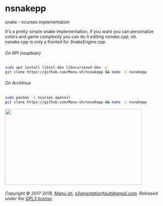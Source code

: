 # nsnakepp
snake - ncurses implementation

It's a pretty simple snake implementation, if you want you can personalize colors and game complexity you can do it editing *nsnake.cpp*, nb. *nsnake.cpp* is only a fronted for *SnakeEngine.cpp*.

###### On RPI (raspbian)
``` bash
sudo apt install libssl-dev libncursesw5-dev -y
git clone https://github.com/Manu-sh/nsnakepp && make -C nsnakepp
```
###### On Archlinux
``` bash
sudo pacman -S ncurses openssl
git clone https://github.com/Manu-sh/nsnakepp && make -C nsnakepp
```

<img src="https://raw.githubusercontent.com/Manu-sh/nsnakepp/master/screenshots/01.jpg" width="450" height="250"/>


###### Copyright © 2017-2018, [Manu-sh](https://github.com/Manu-sh), s3gmentationfault@gmail.com. Released under the [GPL3 license](LICENSE).
